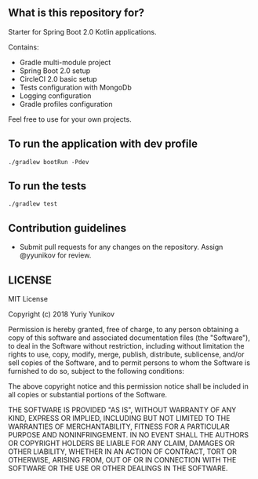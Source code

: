 ## What is this repository for? ###

Starter for Spring Boot 2.0 Kotlin applications. 

Contains:
- Gradle multi-module project
- Spring Boot 2.0 setup
- CircleCI 2.0 basic setup
- Tests configuration with MongoDb
- Logging configuration
- Gradle profiles configuration

Feel free to use for your own projects.

## To run the application with dev profile
`./gradlew bootRun -Pdev`

## To run the tests
`./gradlew test`

## Contribution guidelines ###

* Submit pull requests for any changes on the repository. Assign @yyunikov for review.

## LICENSE
MIT License

Copyright (c) 2018 Yuriy Yunikov

Permission is hereby granted, free of charge, to any person obtaining a copy
of this software and associated documentation files (the "Software"), to deal
in the Software without restriction, including without limitation the rights
to use, copy, modify, merge, publish, distribute, sublicense, and/or sell
copies of the Software, and to permit persons to whom the Software is
furnished to do so, subject to the following conditions:

The above copyright notice and this permission notice shall be included in all
copies or substantial portions of the Software.

THE SOFTWARE IS PROVIDED "AS IS", WITHOUT WARRANTY OF ANY KIND, EXPRESS OR
IMPLIED, INCLUDING BUT NOT LIMITED TO THE WARRANTIES OF MERCHANTABILITY,
FITNESS FOR A PARTICULAR PURPOSE AND NONINFRINGEMENT. IN NO EVENT SHALL THE
AUTHORS OR COPYRIGHT HOLDERS BE LIABLE FOR ANY CLAIM, DAMAGES OR OTHER
LIABILITY, WHETHER IN AN ACTION OF CONTRACT, TORT OR OTHERWISE, ARISING FROM,
OUT OF OR IN CONNECTION WITH THE SOFTWARE OR THE USE OR OTHER DEALINGS IN THE
SOFTWARE.